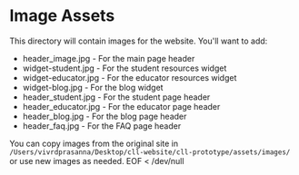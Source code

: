 # Image Assets

This directory will contain images for the website. You'll want to add:

- header_image.jpg - For the main page header
- widget-student.jpg - For the student resources widget
- widget-educator.jpg - For the educator resources widget
- widget-blog.jpg - For the blog widget
- header_student.jpg - For the student page header
- header_educator.jpg - For the educator page header
- header_blog.jpg - For the blog page header
- header_faq.jpg - For the FAQ page header

You can copy images from the original site in `/Users/vivrdprasanna/Desktop/cll-website/cll-prototype/assets/images/` or use new images as needed.
EOF < /dev/null